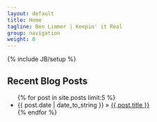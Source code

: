 ```yaml
---
layout: default
title: Home
tagline: Ben Limmer | Keepin' it Real
group: navigation
weight: 0
---
```

{% include JB/setup %}

<h2>Recent Blog Posts</h2>
<ul class="posts">
  {% for post in site.posts limit:5 %}
    <li><span>{{ post.date | date_to_string }}</span> &raquo; <a href="{{ BASE_PATH }}{{ post.url }}">{{ post.title }}</a></li>
  {% endfor %}
</ul>

